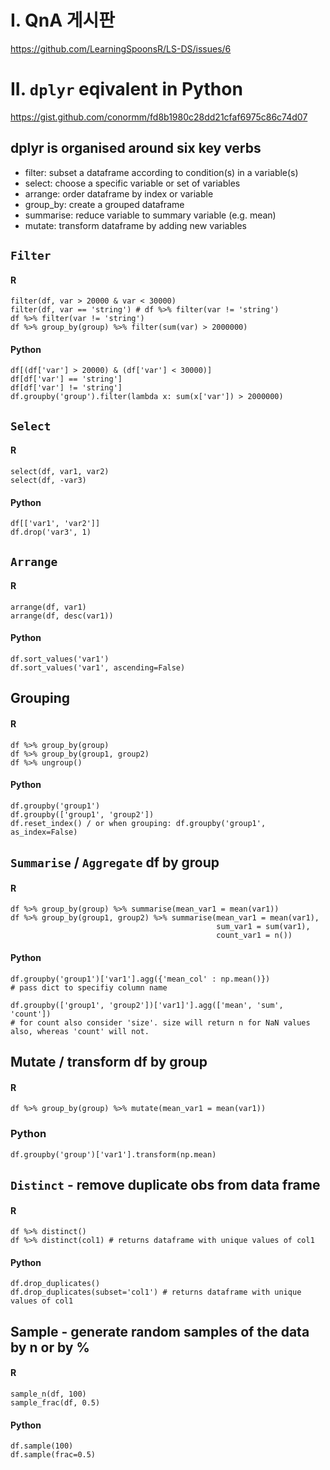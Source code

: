 # I. QnA 게시판 

<https://github.com/LearningSpoonsR/LS-DS/issues/6>  





# II. `dplyr` eqivalent in Python 

<https://gist.github.com/conormm/fd8b1980c28dd21cfaf6975c86c74d07> 

## dplyr is organised around six key verbs

+ filter: subset a dataframe according to condition(s) in a variable(s)
+ select: choose a specific variable or set of variables
+ arrange: order dataframe by index or variable
+ group_by: create a grouped dataframe
+ summarise: reduce variable to summary variable (e.g. mean)
+ mutate: transform dataframe by adding new variables 

## `Filter`

#### R

```
filter(df, var > 20000 & var < 30000) 
filter(df, var == 'string') # df %>% filter(var != 'string')
df %>% filter(var != 'string')
df %>% group_by(group) %>% filter(sum(var) > 2000000)
```

#### Python 

```
df[(df['var'] > 20000) & (df['var'] < 30000)]
df[df['var'] == 'string']
df[df['var'] != 'string']
df.groupby('group').filter(lambda x: sum(x['var']) > 2000000)
```

## `Select`

#### R

```
select(df, var1, var2)
select(df, -var3)
```

#### Python

```
df[['var1', 'var2']]
df.drop('var3', 1)
```

## `Arrange`

#### R 

```
arrange(df, var1)
arrange(df, desc(var1))
``` 

#### Python 

```
df.sort_values('var1')
df.sort_values('var1', ascending=False)
```

## Grouping  

#### R

```
df %>% group_by(group) 
df %>% group_by(group1, group2)
df %>% ungroup()
```

#### Python  

```
df.groupby('group1')
df.groupby(['group1', 'group2'])
df.reset_index() / or when grouping: df.groupby('group1', as_index=False)
```


## `Summarise` / `Aggregate` df by group  

#### R

```
df %>% group_by(group) %>% summarise(mean_var1 = mean(var1))
df %>% group_by(group1, group2) %>% summarise(mean_var1 = mean(var1), 
                                              sum_var1 = sum(var1), 
                                              count_var1 = n())
```

#### Python

```
df.groupby('group1')['var1'].agg({'mean_col' : np.mean()}) 
# pass dict to specifiy column name

df.groupby(['group1', 'group2'])['var1]'].agg(['mean', 'sum', 'count']) 
# for count also consider 'size'. size will return n for NaN values also, whereas 'count' will not.
```

## Mutate / transform df by group

#### R

```
df %>% group_by(group) %>% mutate(mean_var1 = mean(var1))
```

### Python

```
df.groupby('group')['var1'].transform(np.mean)
```

## `Distinct` - remove duplicate obs from data frame

#### R

```
df %>% distinct()
df %>% distinct(col1) # returns dataframe with unique values of col1
```

#### Python

```
df.drop_duplicates()
df.drop_duplicates(subset='col1') # returns dataframe with unique values of col1
```

## Sample - generate random samples of the data by n or by %                   

#### R

```
sample_n(df, 100)
sample_frac(df, 0.5)
```

#### Python

```
df.sample(100)
df.sample(frac=0.5)                   
```

